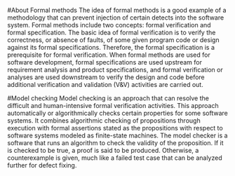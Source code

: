#About Formal methods
The idea of formal methods is a good example of a methodology that can prevent injection of certain detects into the software system. Formal methods include two concepts: formal verification and formal specification. The basic idea of formal verification is to verify the correctness, or absence of faults, of some given program code or design against its formal specifications. Therefore, the formal specification is a prerequisite for formal verification.
When formal methods are used for software development, formal specifications are used upstream for requirement analysis and product specifications, and formal verification or analyses are used downstream to verify the design and code before additional verification and validation (V&V) activities are carried out.

#Model checking 
Model checking is an approach that can resolve the difficult and human-intensive formal verification activities. This approach automatically or algorithmically checks certain properties for some software systems. It combines algorithmic checking of propositions through execution with formal assertions stated as the propositions with respect to software systems modeled as finite-state machines.
The model checker is a software that runs an algorithm to check the validity of the proposition. If it is checked to be true, a proof is said to be produced. Otherwise, a counterexample is given, much like a failed test case that can be analyzed further for defect fixing.
